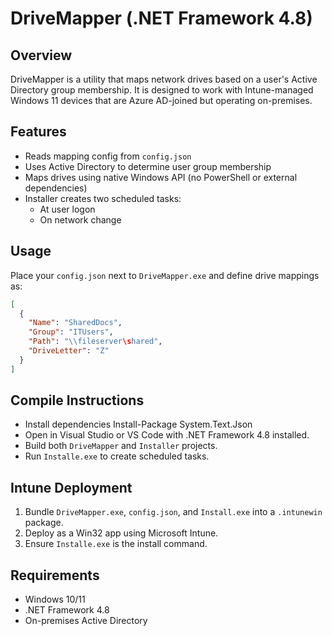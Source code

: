 # DriveMapper (.NET Framework 4.8)

## Overview

DriveMapper is a utility that maps network drives based on a user's Active Directory group membership. It is designed to work with Intune-managed Windows 11 devices that are Azure AD-joined but operating on-premises.

## Features

- Reads mapping config from `config.json`
- Uses Active Directory to determine user group membership
- Maps drives using native Windows API (no PowerShell or external dependencies)
- Installer creates two scheduled tasks:
  - At user logon
  - On network change

## Usage

Place your `config.json` next to `DriveMapper.exe` and define drive mappings as:

```json
[
  {
    "Name": "SharedDocs",
    "Group": "ITUsers",
    "Path": "\\fileserver\shared",
    "DriveLetter": "Z"
  }
]
```

## Compile Instructions

- Install dependencies Install-Package System.Text.Json
- Open in Visual Studio or VS Code with .NET Framework 4.8 installed.
- Build both `DriveMapper` and `Installer` projects.
- Run `Installe.exe` to create scheduled tasks.

## Intune Deployment

1. Bundle `DriveMapper.exe`, `config.json`, and `Install.exe` into a `.intunewin` package.
2. Deploy as a Win32 app using Microsoft Intune.
3. Ensure `Installe.exe` is the install command.

## Requirements

- Windows 10/11
- .NET Framework 4.8
- On-premises Active Directory
